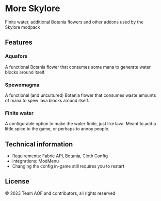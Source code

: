 # More Skylore
Finite water, additional Botania flowers and other addons used by the Skylore
modpack

## Features
### Aquafora
A functional Botania flower that consumes some mana to generate water blocks
around itself.

### Spewomagma
A functional (and uncultured) Botania flower that consumes waste amounts of
mana to spew lava blocks around itself.

### Finite water
A configurable option to make the water finite, just like lava. 
Meant to add a little spice to the game, or perhaps to annoy people.

## Technical information

- Requirements: Fabric API, Botania, Cloth Config
- Integrations: ModMenu
- Changing the config in-game still requires you to restart

## License

&copy; 2023 Team AOF and contributors, all rights reserved